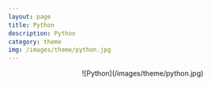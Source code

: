 ```yaml
---
layout: page
title: Python
description: Python
category: theme
img: /images/theme/python.jpg
---
```

<dir style="text-align:center">
![Python](/images/theme/python.jpg)
</dir>
<br>
<br>
<br>
<br>
<br>
<br>
<br>
<br>
<br>
<br>
<br>
<br>
<br>
<br>
<br>
<br>
<br>
<br>
<br>
<br>




